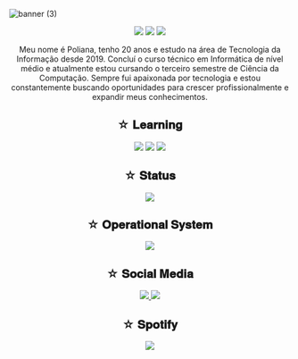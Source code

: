 ![banner (3)](https://github.com/polianasmt/polianasmt/assets/165100641/12714777-e393-4c65-9fbd-896381064ce8)
<p align="center">
 
 <img src="https://badges.pufler.dev/visits/polianasmt/polianasmt"/> 
 <img src="https://badges.pufler.dev/repos/polianasmt"/>
 <img src="https://badges.pufler.dev/commits/monthly/polianasmt" />

</p>

<p align="center"> 
Meu nome é Poliana, tenho 20 anos e estudo na área de Tecnologia da Informação desde 2019. Concluí o curso técnico em Informática de nível médio e atualmente estou cursando o terceiro semestre de Ciência da Computação. Sempre fui apaixonada por tecnologia e estou constantemente buscando oportunidades para crescer profissionalmente e expandir meus conhecimentos.
</p>

<h2 align="center">☆ 𝐋𝐞𝐚𝐫𝐧𝐢𝐧𝐠</h2>
 
<p align="center">
 
 <img src="https://img.shields.io/badge/python-131c46?style=for-the-badge&logo=python&logoColor=fff"/>
 <img src="https://img.shields.io/badge/C-131c46?style=for-the-badge&logo=c&logoColor=white"/>
 <img src="https://img.shields.io/badge/GIT-131c46?style=for-the-badge&logo=git&logoColor=white"/>

</p>

<h2 align="center">☆ 𝐒𝐭𝐚𝐭𝐮𝐬</h2>

<p align="center">
 
 <img src="https://github-readme-stats-git-masterrstaa-rickstaa.vercel.app/api/top-langs/?username=polianasmt&layout=compact&bg_color=131c46&border_color=30A3DC&title_color=fff&text_color=fff"/>

</p>


<h2 align="center">☆ 𝐎𝐩𝐞𝐫𝐚𝐭𝐢𝐨𝐧𝐚𝐥 𝐒𝐲𝐬𝐭𝐞𝐦</h2>

<p align="center">
 
 <img src="https://img.shields.io/badge/Windows-131c46?style=for-the-badge&logo=windows&logoColor=fff"/>

</p>


<h2 align="center">☆ 𝐒𝐨𝐜𝐢𝐚𝐥 𝐌𝐞𝐝𝐢𝐚</h2>

<p align="center">
<a href="https://www.instagram.com/natorishige_/?next=%2F/">
 <img src="https://img.shields.io/badge/Instagram-131c46?style=for-the-badge&logo=instagram&logoColor=fff)](https://www.instagram.com/natorishige_/?next=%2F"/>
</a>
 
 <a href="https://www.linkedin.com/in/poliana-santos-miranda-52579a22b/?trk=opento_sprofile_details">
 <img src="https://img.shields.io/badge/LinkedIn-131c46?style=for-the-badge&logo=linkedin&logoColor=fff)](www.linkedin.com/in/poliana-santos-miranda-52579a22b"/>
  
</a>
</p>

<h2 align="center">☆ 𝐒𝐩𝐨𝐭𝐢𝐟𝐲</h2>
<p align="center">
 <img src="https://spotify-recently-played-readme.vercel.app/api?user=qzyab63alhsl4pfwlg2isvvw4"/>
 </p>
